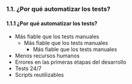 ### 1.1. ¿Por qué automatizar los tests?

#### 1.1.1 ¿Por qué automatizar los tests?


* Más fiable que los tests manuales
    * Más fiable que los tests manuales
        * Más fiable que los tests manuales
* Menos recursos humanos <!-- .element: class="fragment" -->
* Errores en las primeras etapas del desarrollo <!-- .element: class="fragment" -->
* Tests 24/7 <!-- .element: class="fragment" -->
* Scripts reutilizables <!-- .element: class="fragment" -->